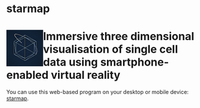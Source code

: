 # starmap

<a href="url"><img src="QRcodeAndLogo/logo.png" align="left" height="96" alt="CIDR"></a>
======================================================================================================

Immersive three dimensional visualisation of single cell data using smartphone-enabled virtual reality
======================================================================================================

You can use this web-based program on your desktop or mobile device: [starmap](https://vccri.github.io/starmap/).

